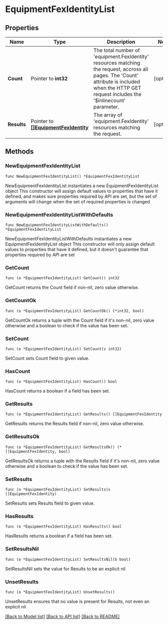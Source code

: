 # EquipmentFexIdentityList

## Properties

Name | Type | Description | Notes
------------ | ------------- | ------------- | -------------
**Count** | Pointer to **int32** | The total number of &#39;equipment.FexIdentity&#39; resources matching the request, accross all pages. The &#39;Count&#39; attribute is included when the HTTP GET request includes the &#39;$inlinecount&#39; parameter. | [optional] 
**Results** | Pointer to [**[]EquipmentFexIdentity**](equipment.FexIdentity.md) | The array of &#39;equipment.FexIdentity&#39; resources matching the request. | [optional] 

## Methods

### NewEquipmentFexIdentityList

`func NewEquipmentFexIdentityList() *EquipmentFexIdentityList`

NewEquipmentFexIdentityList instantiates a new EquipmentFexIdentityList object
This constructor will assign default values to properties that have it defined,
and makes sure properties required by API are set, but the set of arguments
will change when the set of required properties is changed

### NewEquipmentFexIdentityListWithDefaults

`func NewEquipmentFexIdentityListWithDefaults() *EquipmentFexIdentityList`

NewEquipmentFexIdentityListWithDefaults instantiates a new EquipmentFexIdentityList object
This constructor will only assign default values to properties that have it defined,
but it doesn't guarantee that properties required by API are set

### GetCount

`func (o *EquipmentFexIdentityList) GetCount() int32`

GetCount returns the Count field if non-nil, zero value otherwise.

### GetCountOk

`func (o *EquipmentFexIdentityList) GetCountOk() (*int32, bool)`

GetCountOk returns a tuple with the Count field if it's non-nil, zero value otherwise
and a boolean to check if the value has been set.

### SetCount

`func (o *EquipmentFexIdentityList) SetCount(v int32)`

SetCount sets Count field to given value.

### HasCount

`func (o *EquipmentFexIdentityList) HasCount() bool`

HasCount returns a boolean if a field has been set.

### GetResults

`func (o *EquipmentFexIdentityList) GetResults() []EquipmentFexIdentity`

GetResults returns the Results field if non-nil, zero value otherwise.

### GetResultsOk

`func (o *EquipmentFexIdentityList) GetResultsOk() (*[]EquipmentFexIdentity, bool)`

GetResultsOk returns a tuple with the Results field if it's non-nil, zero value otherwise
and a boolean to check if the value has been set.

### SetResults

`func (o *EquipmentFexIdentityList) SetResults(v []EquipmentFexIdentity)`

SetResults sets Results field to given value.

### HasResults

`func (o *EquipmentFexIdentityList) HasResults() bool`

HasResults returns a boolean if a field has been set.

### SetResultsNil

`func (o *EquipmentFexIdentityList) SetResultsNil(b bool)`

 SetResultsNil sets the value for Results to be an explicit nil

### UnsetResults
`func (o *EquipmentFexIdentityList) UnsetResults()`

UnsetResults ensures that no value is present for Results, not even an explicit nil

[[Back to Model list]](../README.md#documentation-for-models) [[Back to API list]](../README.md#documentation-for-api-endpoints) [[Back to README]](../README.md)


